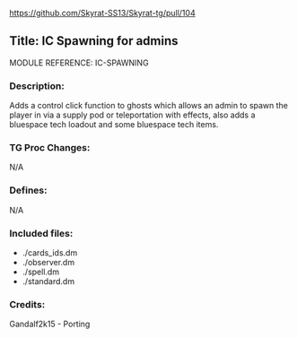 https://github.com/Skyrat-SS13/Skyrat-tg/pull/104

## Title: IC Spawning for admins

MODULE REFERENCE: IC-SPAWNING

### Description:

Adds a control click function to ghosts which allows an admin to spawn the player in via a supply pod or teleportation with effects, also adds a bluespace tech loadout and some bluespace tech
items.

### TG Proc Changes:

N/A

### Defines:

N/A

### Included files:

- ./cards_ids.dm
- ./observer.dm
- ./spell.dm
- ./standard.dm

### Credits:

Gandalf2k15 - Porting
